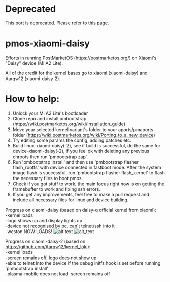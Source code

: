 # Deprecated
This port is deprecated. Please refer to [this page](https://wiki.postmarketos.org/wiki/Xiaomi_MI_A2_Lite_(xiaomi-daisy)).

# pmos-xiaomi-daisy
Efforts in running PostMarketOS (https://postmarketos.org/) on Xiaomi's "Daisy" device (Mi A2 Lite).

All of the credit for the kernel bases go to xiaomi (xiaomi-daisy) and Aarqw12 (xiaomi-daisy-2).

# How to help: 
1) Unlock your Mi A2 Lite's bootloader
2) Clone repo and install pmbootstrap (https://wiki.postmarketos.org/wiki/Installation_guide)
3) Move your selected kernel variant's folder to your aports/pmaports folder (https://wiki.postmarketos.org/wiki/Porting_to_a_new_device)
4) Try editing some params the config, adding patches etc.
5) Build linux-xiaomi-daisy(-2), see if build is successful, do the same for device-xiaomi-daisy(-2), if you feel ok with deleting any previous chroots then run 'pmbootstrap zap'.
6) Run 'pmbootstrap install' and then use 'pmbootstrap flasher flash_rootfs' with device connected in fastboot mode. After the system image flash is successful, run 'pmbootstrap flasher flash_kernel' to flash the necessary files to boot pmos.
7) Check if you got stuff to work, the main focus right now is on getting the framebuffer to work and fixing ssh errors.
8) If you get any improvements, feel free to make a pull request and include all necessary files for linux and device building.

Progress on xiaomi-daisy (based on daisy-q official kernel from xiaomi):<br/>
-kernel loads<br/>
-logo shows up and display lights up<br/>
-device not recognised by pc, can't telnet/ssh into it<br/>
-weston NOW LOADS!
![alt text](https://raw.githubusercontent.com/matthew-5pl/pmos-xiaomi-daisy/master/xiaomi-daisy-preview.jpg)
![alt_text](https://matrix-client.matrix.org/_matrix/media/r0/download/matrix.org/pisdBTqEGTpYCflTlYyejqfu)


Progress on xiaomi-daisy-2 (based on https://github.com/Aarqw12/kernel_loki):<br/>
-kernel loads<br/>
-screen remains off, logo does not show up<br/>
-able to telnet into the device if the debug initfs hook is set before running 'pmbootstrap install'<br/>
-plasma-mobile does not load. screen remains off

